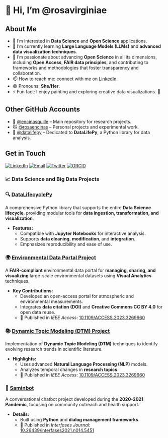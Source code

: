 # 👋 Hi, I’m @rosavirginiae

## About Me

- 👀 I’m interested in **Data Science** and **Open Science** applications.
- 🌱 I’m currently learning **Large Language Models (LLMs)** and **advanced data visualization techniques**.
- 💞️ I’m passionate about advancing **Open Science** in all its dimensions, including **Open Access**, **FAIR data principles**, and contributing to frameworks and methodologies that foster transparency and collaboration.
- 📫 How to reach me: connect with me on [LinkedIn](https://www.linkedin.com/in/rosavirginiae).
- 😄 Pronouns: **She/Her**.
- ⚡ Fun fact: I enjoy painting and exploring creative data visualizations. 🎨

## Other GitHub Accounts

- 🐙 [@encinasquille](https://github.com/encinasquille) – Main repository for research projects. 
- 🐱 [@rosaencinas](https://github.com/rosaencinas) – Personal projects and experimental work.
- 🐍 [@datalifepy](https://github.com/datalifepy) – Dedicated to **DataLifePy**, a Python library for data analysis.

## Get in Touch

[![LinkedIn](https://img.shields.io/badge/LinkedIn-blue?style=for-the-badge&logo=linkedin)](https://www.linkedin.com/in/rosavirginiae)
[![Email](https://img.shields.io/badge/Email-red?style=for-the-badge&logo=gmail)](mailto:rosavirginiae@gmail.com)
[![Twitter](https://img.shields.io/badge/Twitter-blue?style=for-the-badge&logo=twitter)](https://twitter.com/rosavirginiae)
[![ORCID](https://img.shields.io/badge/ORCID-A6CE39?style=for-the-badge&logo=orcid)](https://orcid.org/0000-0001-9166-1741)


### 📈 Data Science and Big Data Projects

### 🔍 **[DataLifecyclePy](https://github.com/encinasquille/DataLifecyclePy)**
A comprehensive Python library that supports the entire **Data Science lifecycle**, providing modular tools for **data ingestion, transformation, and visualization**. 
- **Features:**
  - Compatible with **Jupyter Notebooks** for interactive analysis.
  - Supports **data cleaning**, **modification**, and **integration**.
  - Emphasizes reproducibility and ease of use.

### 🌍 **[Environmental Data Portal Project](https://github.com/encinasquille/ProjSGA)**
A **FAIR-compliant** environmental data portal for **managing, sharing, and visualizing** large-scale environmental datasets using **Visual Analytics** techniques.
- **Key Contributions:**
  - Developed an open-access portal for atmospheric and environmental measurements.
  - Integrates **data citation (DOI)** and **Creative Commons CC BY 4.0** for open data reuse.
  - 📄 Published in *IEEE Access*: [10.1109/ACCESS.2023.3269660](https://doi.org/10.1109/ACCESS.2023.3269660)

### 📚 **[Dynamic Topic Modeling (DTM) Project](https://github.com/encinasquille/Identify-topics-via-DTM)**
Implementation of **Dynamic Topic Modeling (DTM)** techniques to identify evolving research trends in scientific literature.
- **Highlights:**
  - Uses advanced **Natural Language Processing (NLP)** models.
  - Analyzes temporal changes in **research topics**.
  - 📄 Published in *IEEE Access*: [10.1109/ACCESS.2023.3269660](https://doi.org/10.1109/ACCESS.2023.3269660)

### 🤖 **[Saminbot](https://github.com/rosaencinas/saminbot)**
A conversational chatbot project developed during the **2020-2021 Pandemic**, focusing on community outreach and health support.
- **Details:**
  - Built using **Python** and **dialog management frameworks**.
  - 📄 Published in *Interfases Journal*: [10.26439/interfases2021.n014.5451](https://doi.org/10.26439/interfases2021.n014.5451)


<!---
rosavirginiae/rosavirginiae is a ✨ special ✨ repository because its `README.md` (this file) appears on your GitHub profile.
You can click the Preview link to take a look at your changes.
--->
